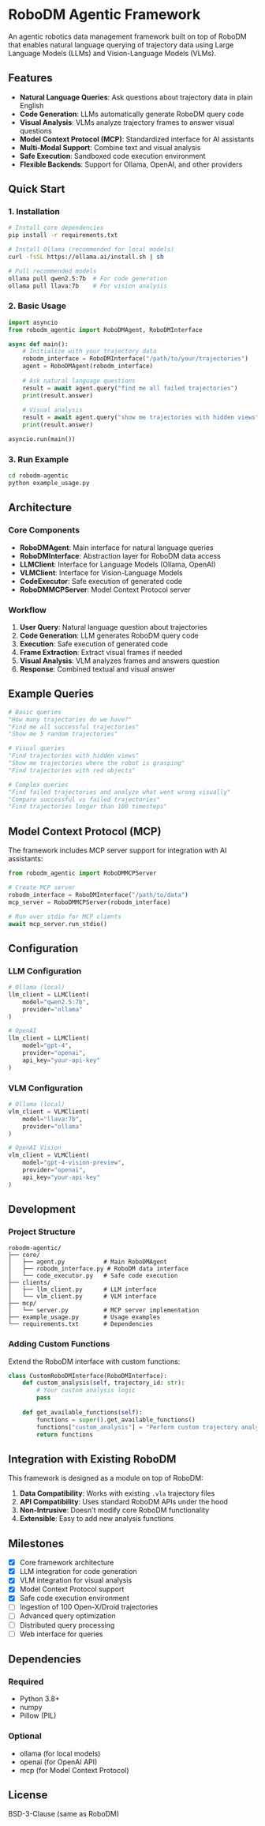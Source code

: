 # RoboDM Agentic Framework

An agentic robotics data management framework built on top of RoboDM that enables natural language querying of trajectory data using Large Language Models (LLMs) and Vision-Language Models (VLMs).

## Features

- **Natural Language Queries**: Ask questions about trajectory data in plain English
- **Code Generation**: LLMs automatically generate RoboDM query code
- **Visual Analysis**: VLMs analyze trajectory frames to answer visual questions
- **Model Context Protocol (MCP)**: Standardized interface for AI assistants
- **Multi-Modal Support**: Combine text and visual analysis
- **Safe Execution**: Sandboxed code execution environment
- **Flexible Backends**: Support for Ollama, OpenAI, and other providers

## Quick Start

### 1. Installation

```bash
# Install core dependencies
pip install -r requirements.txt

# Install Ollama (recommended for local models)
curl -fsSL https://ollama.ai/install.sh | sh

# Pull recommended models
ollama pull qwen2.5:7b  # For code generation
ollama pull llava:7b    # For vision analysis
```

### 2. Basic Usage

```python
import asyncio
from robodm_agentic import RoboDMAgent, RoboDMInterface

async def main():
    # Initialize with your trajectory data
    robodm_interface = RoboDMInterface("/path/to/your/trajectories")
    agent = RoboDMAgent(robodm_interface)
    
    # Ask natural language questions
    result = await agent.query("find me all failed trajectories")
    print(result.answer)
    
    # Visual analysis
    result = await agent.query("show me trajectories with hidden views")
    print(result.answer)

asyncio.run(main())
```

### 3. Run Example

```bash
cd robodm-agentic
python example_usage.py
```

## Architecture

### Core Components

- **RoboDMAgent**: Main interface for natural language queries
- **RoboDMInterface**: Abstraction layer for RoboDM data access
- **LLMClient**: Interface for Language Models (Ollama, OpenAI)
- **VLMClient**: Interface for Vision-Language Models
- **CodeExecutor**: Safe execution of generated code
- **RoboDMMCPServer**: Model Context Protocol server

### Workflow

1. **User Query**: Natural language question about trajectories
2. **Code Generation**: LLM generates RoboDM query code
3. **Execution**: Safe execution of generated code
4. **Frame Extraction**: Extract visual frames if needed
5. **Visual Analysis**: VLM analyzes frames and answers question
6. **Response**: Combined textual and visual answer

## Example Queries

```python
# Basic queries
"How many trajectories do we have?"
"Find me all successful trajectories"
"Show me 5 random trajectories"

# Visual queries
"Find trajectories with hidden views"
"Show me trajectories where the robot is grasping"
"Find trajectories with red objects"

# Complex queries
"Find failed trajectories and analyze what went wrong visually"
"Compare successful vs failed trajectories"
"Find trajectories longer than 100 timesteps"
```

## Model Context Protocol (MCP)

The framework includes MCP server support for integration with AI assistants:

```python
from robodm_agentic import RoboDMMCPServer

# Create MCP server
robodm_interface = RoboDMInterface("/path/to/data")
mcp_server = RoboDMMCPServer(robodm_interface)

# Run over stdio for MCP clients
await mcp_server.run_stdio()
```

## Configuration

### LLM Configuration

```python
# Ollama (local)
llm_client = LLMClient(
    model="qwen2.5:7b",
    provider="ollama"
)

# OpenAI
llm_client = LLMClient(
    model="gpt-4",
    provider="openai",
    api_key="your-api-key"
)
```

### VLM Configuration

```python
# Ollama (local)
vlm_client = VLMClient(
    model="llava:7b",
    provider="ollama"
)

# OpenAI Vision
vlm_client = VLMClient(
    model="gpt-4-vision-preview",
    provider="openai",
    api_key="your-api-key"
)
```

## Development

### Project Structure

```
robodm-agentic/
├── core/
│   ├── agent.py           # Main RoboDMAgent
│   ├── robodm_interface.py # RoboDM data interface
│   └── code_executor.py   # Safe code execution
├── clients/
│   ├── llm_client.py      # LLM interface
│   └── vlm_client.py      # VLM interface
├── mcp/
│   └── server.py          # MCP server implementation
├── example_usage.py       # Usage examples
└── requirements.txt       # Dependencies
```

### Adding Custom Functions

Extend the RoboDM interface with custom functions:

```python
class CustomRoboDMInterface(RoboDMInterface):
    def custom_analysis(self, trajectory_id: str):
        # Your custom analysis logic
        pass
    
    def get_available_functions(self):
        functions = super().get_available_functions()
        functions["custom_analysis"] = "Perform custom trajectory analysis"
        return functions
```

## Integration with Existing RoboDM

This framework is designed as a module on top of RoboDM:

1. **Data Compatibility**: Works with existing `.vla` trajectory files
2. **API Compatibility**: Uses standard RoboDM APIs under the hood
3. **Non-Intrusive**: Doesn't modify core RoboDM functionality
4. **Extensible**: Easy to add new analysis functions

## Milestones

- [x] Core framework architecture
- [x] LLM integration for code generation
- [x] VLM integration for visual analysis
- [x] Model Context Protocol support
- [x] Safe code execution environment
- [ ] Ingestion of 100 Open-X/Droid trajectories
- [ ] Advanced query optimization
- [ ] Distributed query processing
- [ ] Web interface for queries

## Dependencies

### Required
- Python 3.8+
- numpy
- Pillow (PIL)

### Optional
- ollama (for local models)
- openai (for OpenAI API)
- mcp (for Model Context Protocol)

## License

BSD-3-Clause (same as RoboDM)
